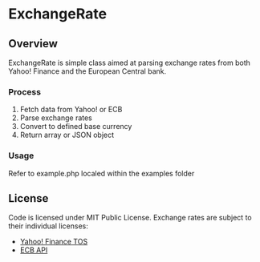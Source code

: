 # ExchangeRate

## Overview

ExchangeRate is simple class aimed at parsing exchange rates from both Yahoo! Finance and the European Central bank.

### Process

1. Fetch data from Yahoo! or ECB
2. Parse exchange rates
3. Convert to defined base currency
4. Return array or JSON object

### Usage

Refer to example.php localed within the examples folder

## License

Code is licensed under MIT Public License. Exchange rates are subject to their individual licenses:
* [Yahoo! Finance TOS](http://finance.yahoo.com/badges/tos)
* [ECB API](http://www.ecb.int/stats/exchange/eurofxref/html/index.en.html)